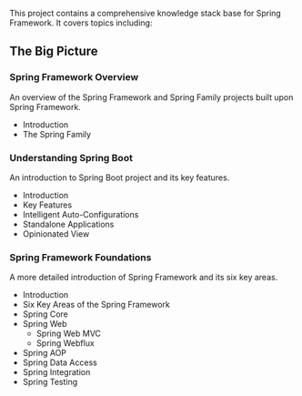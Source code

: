 This project contains a comprehensive knowledge stack base for Spring Framework. It covers topics including:

## The Big Picture

### <a style="text-decoration:none" href="https://helloimlixin.github.io/Spring-Framework-Knowledge-Stack/SpringFrameworkOverview.html">Spring Framework Overview</a>

An overview of the Spring Framework and Spring Family projects built upon Spring Framework.

- Introduction
- The Spring Family

### <a style="text-decoration:none" href="https://helloimlixin.github.io/Spring-Framework-Knowledge-Stack/UnderstandingSpringBoot.html">Understanding Spring Boot</a>

An introduction to Spring Boot project and its key features.

- Introduction
- Key Features
- Intelligent Auto-Configurations
- Standalone Applications
- Opinionated View

### <a style="text-decoration:none" href="https://helloimlixin.github.io/Spring-Framework-Knowledge-Stack/SpringFrameworkFoundations.html">Spring Framework Foundations</a>

A more detailed introduction of Spring Framework and its six key areas.

- Introduction
- Six Key Areas of the Spring Framework
- Spring Core
- Spring Web
  - Spring Web MVC
  - Spring Webflux
- Spring AOP
- Spring Data Access
- Spring Integration
- Spring Testing

